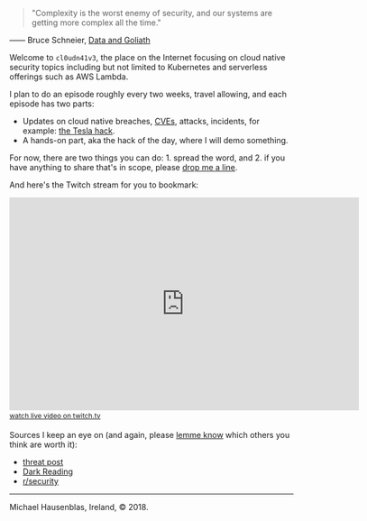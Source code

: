 > "Complexity is the worst enemy of security, and our systems are getting more complex all the time."

&mdash;&mdash; Bruce Schneier, [Data and Goliath](https://www.goodreads.com/work/quotes/41629774-data-and-goliath-the-hidden-battles-to-collect-your-data-and-control-yo)

Welcome to `cl0udn41v3`, the place on the Internet focusing on cloud native security
topics including but not limited to Kubernetes and serverless offerings such as AWS Lambda.

I plan to do an episode roughly every two weeks, travel allowing, and each episode has two parts:

- Updates on cloud native breaches, [CVEs](https://cve.mitre.org/), attacks, incidents, for example: [the Tesla hack](https://redlock.io/blog/cryptojacking-tesla).
- A hands-on part, aka the hack of the day, where I will demo something.

For now, there are two things you can do: 1. spread the word, and 2. if you have anything to share that's in scope, please <a href="mailto:tips@cloudnaive.online">drop me
a line</a>.

And here's the Twitch stream for you to bookmark:

<iframe src="https://player.twitch.tv/?channel=mhausenblas" frameborder="0" allowfullscreen="true" scrolling="no" height="378" width="620"></iframe>
<a href="https://www.twitch.tv/mhausenblas?tt_content=text_link&tt_medium=live_embed" style="padding:2px 0px 4px; display:block; width:345px; font-weight:normal; font-size:12px; text-decoration:underline;">watch live video on twitch.tv</a>

Sources I keep an eye on (and again, please <a href="mailto:tips@cloudnaive.online">lemme know</a> which others you think are worth it):

- [threat post](https://threatpost.com/category/cloud-security/)
- [Dark Reading](https://www.darkreading.com/attacks-breaches.asp)
- [r/security](https://www.reddit.com/r/security/)

----    
Michael Hausenblas, Ireland, © 2018.
